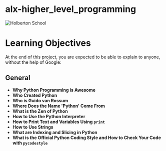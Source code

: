 # alx-higher_level_programming

![Holberton School](https://s3.amazonaws.com/intranet-projects-files/holbertonschool-higher-level_programming+/231/48a9fdbd67c84a328a9df9ec8d93b9ac2458ac37721d7d53e51a27fb2bdc5263.jpg)


# Learning Objectives

At the end of this project, you are expected to be able to explain to anyone, without the help of Google:

## General

- **Why Python Programming is Awesome**
- **Who Created Python**
- **Who is Guido van Rossum**
- **Where Does the Name 'Python' Come From**
- **What is the Zen of Python**
- **How to Use the Python Interpreter**
- **How to Print Text and Variables Using `print`**
- **How to Use Strings**
- **What are Indexing and Slicing in Python**
- **What is the Official Python Coding Style and How to Check Your Code with `pycodestyle`**
